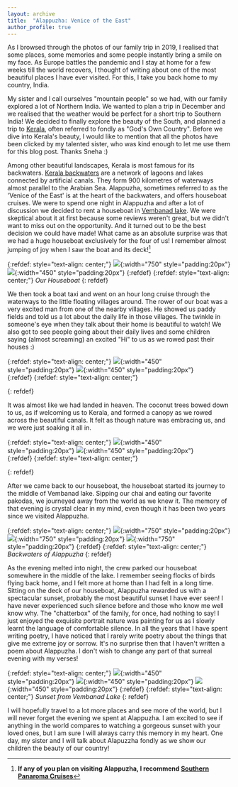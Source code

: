 ```yaml
---
layout: archive
title:  "Alappuzha: Venice of the East"
author_profile: true
---
```

As I browsed through the photos of our family trip in 2019, I realised that some places, some memories and some people instantly bring a smile on my face. As Europe battles the pandemic and I stay at home for a few weeks till the world recovers, I thought of writing about one of the most beautiful places I have ever visited. For this, I take you back home to my country, India.

My sister and I call ourselves "mountain people" so we had, with our family explored a lot of Northern India. We wanted to plan a trip in December and we realised that the weather would be perfect for a short trip to Southern India! We decided to finally explore the beauty of the South, and planned a trip to [Kerala](https://www.keralatourism.org/), often referred to fondly as "God's Own Country". 
Before we dive into Kerala's beauty, I would like to mention that all the photos have been clicked by my talented sister, who was kind enough to let me use them for this blog post. Thanks Sneha :)

Among other beautiful landscapes, Kerala is most famous for its backwaters. [Kerala backwaters](https://www.keralatourism.org/destination/backwater/) are a network of lagoons and lakes connected by artificial canals. They form 900 kilometres of waterways almost parallel to the Arabian Sea. Alappuzha, sometimes referred to as the 'Venice of the East' is at the heart of the backwaters, and offers houseboat cruises. We were to spend one night in Alappuzha and after a lot of discussion we decided to rent a houseboat in [Vembanad lake](https://en.wikipedia.org/wiki/Vembanad). We were skeptical about it at first because some reviews weren't great, but we didn't want to miss out on the opportunity. And it turned out to be the best decision we could have made! What came as an absolute surprise was that we had a huge houseboat exclusively for the four of us! I remember almost jumping of joy when I saw the boat and its deck![^1]


{:refdef: style="text-align: center;"}
![](/images/Kerala10.jpg){:width="750" style="padding:20px"}
![](/images/Kerala11.jpg){:width="450" style="padding:20px"}
{:refdef}
{:refdef: style="text-align: center;"}
*Our Houseboat*
{: refdef}


We then took a boat taxi and went on an hour long cruise through the waterways to the little floating villages around. The rower of our boat was a very excited man from one of the nearby villages. He showed us paddy fields and told us a lot about the daily life in those villages. The twinkle in someone's eye when they talk about their home is beautiful to watch! We also got to see people going about their daily lives and some children saying (almost screaming) an excited "Hi" to us as we rowed past their houses :)

{:refdef: style="text-align: center;"}
![](/images/Kerala9.jpg){:width="450" style="padding:20px"}
![](/images/Kerala8.jpg){:width="450" style="padding:20px"}  
{:refdef}
{:refdef: style="text-align: center;"}

{: refdef}

It was almost like we had landed in heaven.  The coconut trees bowed down to us, as if welcoming us to Kerala, and formed a canopy as we rowed across the beautiful canals. It felt as though nature was embracing us, and we were just soaking it all in.

{:refdef: style="text-align: center;"}
![](/images/Kerala1.jpg){:width="450" style="padding:20px"}
![](/images/Kerala7.jpg){:width="450" style="padding:20px"}  
{:refdef}
{:refdef: style="text-align: center;"}

{: refdef}

After we came back to our houseboat, the houseboat started its journey to the middle of Vembanad lake. Sipping our chai and eating our favorite pakodas, we journeyed away from the world as we knew it. The memory of that evening is crystal clear in my mind, even though it has been two years since we visited Alappuzha.

{:refdef: style="text-align: center;"}
![](/images/Kerala2.jpg){:width="750" style="padding:20px"}
![](/images/Kerala4.jpg){:width="750" style="padding:20px"}
![](/images/Kerala6.jpg){:width="750" style="padding:20px"} 
{:refdef}
{:refdef: style="text-align: center;"}
*Backwaters of Alappuzha*
{: refdef}

As the evening melted into night, the crew parked our houseboat somewhere in the middle of the lake. I remember seeing flocks of birds flying back home, and I felt more at home than I had felt in a long time. Sitting on the deck of our houseboat, Alappuzha rewarded us with a spectacular sunset, probably the most beautiful sunset I have ever seen! I have never experienced such silence before and those who know me well know why. The "chatterbox" of the family, for once, had nothing to say! I just enjoyed the exquisite portrait nature was painting for us as I slowly learnt the language of comfortable silence. In all the years that I have spent writing poetry, I have noticed that I rarely write poetry about the things that give me extreme joy or sorrow. It's no surprise then that I haven't written a poem about Alappuzha. I don't wish to change any part of that surreal evening with my verses!

{:refdef: style="text-align: center;"}
![](/images/Kerala13.jpg){:width="450" style="padding:20px"}
![](/images/Kerala12.jpg){:width="450" style="padding:20px"} 
![](/images/Kerala3.jpg){:width="450" style="padding:20px"} 
{:refdef}
{:refdef: style="text-align: center;"}
*Sunset from Vembanad Lake*
{: refdef}


I will hopefully travel to a lot more places and see more of the world, but I will never forget the evening we spent at Alappuzha. I am excited to see if anything in the world compares to watching a gorgeous sunset with your loved ones, but I am sure I will always carry this memory in my heart. One day, my sister and I will talk about Alapuzzha fondly as we show our children the beauty of our country!

[^1]: **If any of you plan on visiting Alappuzha, I recommend [Southern Panaroma Cruises](https://www.southernpanorama.com/)**